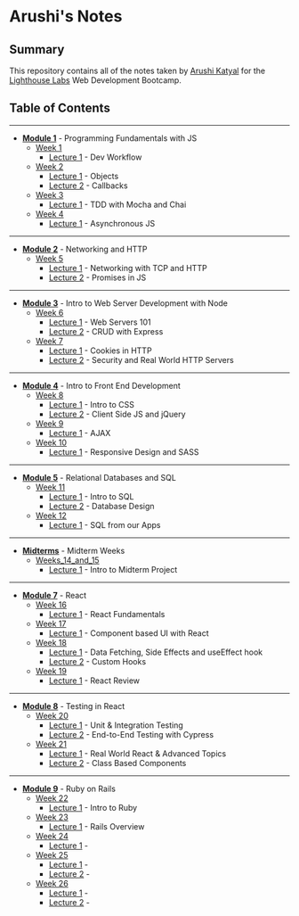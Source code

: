# Arushi's Notes

## Summary
This repository contains all of the notes taken by [Arushi Katyal](https://github.com/katy-arushi) for the [Lighthouse Labs](https://www.lighthouselabs.ca/) Web Development Bootcamp.

## Table of Contents
___
* **[Module 1](/Module_1)** - Programming Fundamentals with JS
  * [Week 1](/Module_1/Week_1)
    * [Lecture 1](/Module_1/Week_1/Lecture_1) - Dev Workflow
  * [Week 2](/Module_1/Week_2)
    * [Lecture 1](/Module_1/Week_2/Lecture_1) - Objects
    * [Lecture 2](/Module_1/Week_2/Lecture_2) - Callbacks
  * [Week 3](/Module_1/Week_3)
    * [Lecture 1](/Module_1/Week_3/Lecture_1) - TDD with Mocha and Chai
  * [Week 4](/Module_1/Week_4)
    * [Lecture 1](/Module_1/Week_4/Lecture_1) - Asynchronous JS
_____
* **[Module 2](/Module_2)** - Networking and HTTP
  * [Week 5](/Module_2/Week_5)
    * [Lecture 1](/Module_2/Week_5/Lecture_1) - Networking with TCP and HTTP
    * [Lecture 2](/Module_2/Week_5/Lecture_2) - Promises in JS
_____
* **[Module 3](/Module_3)** - Intro to Web Server Development with Node
  * [Week 6](/Module_3/Week_6)
    * [Lecture 1](/Module_3/Week_6/Lecture_1) - Web Servers 101
    * [Lecture 2](/Module_3/Week_6/Lecture_2) - CRUD with Express
  * [Week 7](/Module_3/Week_7)
    * [Lecture 1](/Module_3/Week_7/Lecture_1) - Cookies in HTTP
    * [Lecture 2](/Module_3/Week_7/Lecture_2) - Security and Real World HTTP Servers
_____
* **[Module 4](/Module_4)** - Intro to Front End Development
  * [Week 8](/Module_4/Week_8)
    * [Lecture 1](/Module_4/Week_8/Lecture_1) - Intro to CSS
    * [Lecture 2](/Module_4/Week_8/Lecture_2) - Client Side JS and jQuery
  * [Week 9](/Module_4/Week_9)
    * [Lecture 1](/Module_4/Week_9/Lecture_1) - AJAX
  * [Week 10](/Module_4/Week_10)
    * [Lecture 1](/Module_4/Week_10/Lecture_1) - Responsive Design and SASS
_____
* **[Module 5](/Module_5)** - Relational Databases and SQL
  * [Week 11](/Module_5/Week_11)
    * [Lecture 1](/Module_5/Week_11/Lecture_1) - Intro to SQL
    * [Lecture 2](/Module_5/Week_11/Lecture_2) - Database Design
  * [Week 12](/Module_5/Week_12)
    * [Lecture 1](/Module_5/Week_12/Lecture_1) - SQL from our Apps
_____
* **[Midterms](/Midterms)** - Midterm Weeks
  * [Weeks_14_and_15](/Weeks_14_and_15)
    * [Lecture 1](/Midterms/Weeks_14_and_15/Lecture_1) - Intro to Midterm Project
_____
* **[Module 7](/Module_7)** - React
  * [Week 16](/Module_7/Week_16)
    * [Lecture 1](/Module_7/Week_16/Lecture_1) - React Fundamentals
  * [Week 17](/Module_7/Week_17)
    * [Lecture 1](/Module_7/Week_17/Lecture_1) - Component based UI with React
  * [Week 18](/Module_7/Week_18)
    * [Lecture 1](/Module_7/Week_18/Lecture_1) - Data Fetching, Side Effects and useEffect hook
    * [Lecture 2](/Module_7/Week_18/Lecture_2) - Custom Hooks
  * [Week 19](/Module_7/Week_19)
    * [Lecture 1](/Module_7/Week_19/Lecture_1) - React Review
_____
* **[Module 8](/Module_8)** - Testing in React
  * [Week 20](/Module_8/Week_20)
    * [Lecture 1](/Module_8/Week_20/Lecture_1) - Unit & Integration Testing
    * [Lecture 2](/Module_8/Week_20/Lecture_2) - End-to-End Testing with Cypress
  * [Week 21](/Module_8/Week_21)
    * [Lecture 1](/Module_8/Week_21/Lecture_1) - Real World React & Advanced Topics
    * [Lecture 2](/Module_8/Week_21/Lecture_2) - Class Based Components
_____
* **[Module 9](/Module_9)** - Ruby on Rails
  * [Week 22](/Module_9/Week_22)
    * [Lecture 1](/Module_9/Week_22/Lecture_1) - Intro to Ruby
  * [Week 23](/Module_9/Week_23)
    * [Lecture 1](/Module_9/Week_23/Lecture_1) - Rails Overview
  * [Week 24](/Module_9/Week_24)
    * [Lecture 1](/Module_9/Week_24/Lecture_1) - 
  * [Week 25](/Module_9/Week_25)
    * [Lecture 1](/Module_9/Week_25/Lecture_1) - 
    * [Lecture 2](/Module_9/Week_25/Lecture_2) - 
  * [Week 26](/Module_9/Week_26)
    * [Lecture 1](/Module_9/Week_26/Lecture_1) - 
    * [Lecture 2](/Module_9/Week_26/Lecture_2) - 